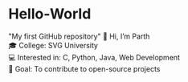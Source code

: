 # Hello-World
"My first GitHub repository"
👋 Hi, I’m Parth  
🎓 College: SVG University  
💻 Interested in: C, Python, Java, Web Development  
🚀 Goal: To contribute to open-source projects
